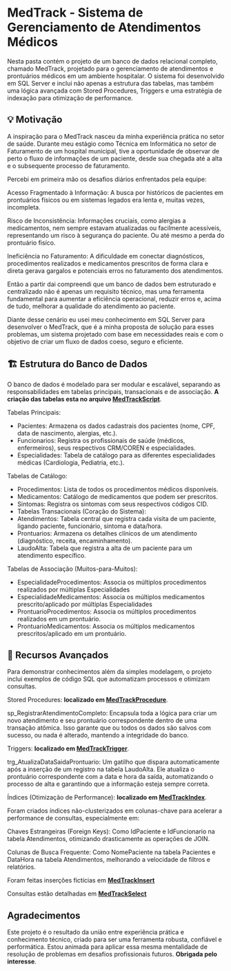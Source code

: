 # MedTrack - Sistema de Gerenciamento de Atendimentos Médicos

Nesta pasta contém o projeto de um banco de dados relacional completo, chamado MedTrack, projetado para o gerenciamento de atendimentos e prontuários médicos em um ambiente hospitalar. O sistema foi desenvolvido em SQL Server e inclui não apenas a estrutura das tabelas, mas também uma lógica avançada com Stored Procedures, Triggers e uma estratégia de indexação para otimização de performance.


## 💡 Motivação
A inspiração para o MedTrack nasceu da minha experiência prática no setor de saúde. Durante meu estágio como Técnica em Informática no setor de Faturamento de um hospital municipal, tive a oportunidade de observar de perto o fluxo de informações de um paciente, desde sua chegada até a alta e o subsequente processo de faturamento.

Percebi em primeira mão os desafios diários enfrentados pela equipe:

Acesso Fragmentado à Informação: A busca por históricos de pacientes em prontuários físicos ou em sistemas legados era lenta e, muitas vezes, incompleta.

Risco de Inconsistência: Informações cruciais, como alergias a medicamentos, nem sempre estavam atualizadas ou facilmente acessíveis, representando um risco à segurança do paciente. Ou até mesmo a perda do prontuário fisíco.

Ineficiência no Faturamento: A dificuldade em conectar diagnósticos, procedimentos realizados e medicamentos prescritos de forma clara e direta gerava gargalos e potenciais erros no faturamento dos atendimentos.

Então a partir dai compreendi que um banco de dados bem estruturado e centralizado não é apenas um requisito técnico, mas uma ferramenta fundamental para aumentar a eficiência operacional, reduzir erros e, acima de tudo, melhorar a qualidade do atendimento ao paciente.

Diante desse cenário eu usei meu conhecimento em SQL Server para desenvolver o MedTrack, que é a minha proposta de solução para esses problemas, um sistema projetado com base em necessidades reais e com o objetivo de criar um fluxo de dados coeso, seguro e eficiente. 



## 🏗️ Estrutura do Banco de Dados
O banco de dados é modelado para ser modular e escalável, separando as responsabilidades em tabelas principais, transacionais e de associação. **A criação das tabelas esta no arquivo [MedTrackScript](MedTrackScript.sql)**.

Tabelas Principais:
- Pacientes: Armazena os dados cadastrais dos pacientes (nome, CPF, data de nascimento, alergias, etc.).
- Funcionarios: Registra os profissionais de saúde (médicos, enfermeiros), seus respectivos CRM/COREN e especialidades.
- Especialidades: Tabela de catálogo para as diferentes especialidades médicas (Cardiologia, Pediatria, etc.).

Tabelas de Catálogo:

- Procedimentos: Lista de todos os procedimentos médicos disponíveis.
- Medicamentos: Catálogo de medicamentos que podem ser prescritos.
- Sintomas: Registra os sintomas com seus respectivos códigos CID.
- Tabelas Transacionais (Coração do Sistema):
- Atendimentos: Tabela central que registra cada visita de um paciente, ligando paciente, funcionário, sintoma e data/hora.
- Prontuarios: Armazena os detalhes clínicos de um atendimento (diagnóstico, receita, encaminhamento).
- LaudoAlta: Tabela que registra a alta de um paciente para um atendimento específico.

Tabelas de Associação (Muitos-para-Muitos):
- EspecialidadeProcedimentos: Associa os múltiplos procedimentos realizados por múltiplas Especialidades
- EspecialidadeMedicamentos: Associa os múltiplos medicamentos prescrito/aplicado por múltiplas Especialidades
- ProntuarioProcedimentos: Associa os múltiplos procedimentos realizados em um prontuário.
- ProntuarioMedicamentos: Associa os múltiplos medicamentos prescritos/aplicado em um prontuário.


## 🚀 Recursos Avançados
Para demonstrar conhecimentos além da simples modelagem, o projeto inclui exemplos de código SQL que automatizam processos e otimizam consultas.

Stored Procedures: **localizado em [MedTrackProcedure](MedTrackProcedure.sql)**.

sp_RegistrarAtendimentoCompleto: Encapsula toda a lógica para criar um novo atendimento e seu prontuário correspondente dentro de uma transação atômica. Isso garante que ou todos os dados são salvos com sucesso, ou nada é alterado, mantendo a integridade do banco.

Triggers: **localizado em [MedTrackTrigger](MedTrackTrigger.sql)**.

trg_AtualizaDataSaidaProntuario: Um gatilho que dispara automaticamente após a inserção de um registro na tabela LaudoAlta. Ele atualiza o prontuário correspondente com a data e hora da saída, automatizando o processo de alta e garantindo que a informação esteja sempre correta.

Índices (Otimização de Performance): **localizado em [MedTrackIndex](MedTrackIndex.sql)**.

Foram criados índices não-clusterizados em colunas-chave para acelerar a performance de consultas, especialmente em:

Chaves Estrangeiras (Foreign Keys): Como IdPaciente e IdFuncionario na tabela Atendimentos, otimizando drasticamente as operações de JOIN.

Colunas de Busca Frequente: Como NomePaciente na tabela Pacientes e DataHora na tabela Atendimentos, melhorando a velocidade de filtros e relatórios.

Foram feitas inserções fictícias em **[MedTrackInsert](MedTrackInsert.sql)** 

Consultas estão detalhadas em **[MedTrackSelect](MedTrackSelect.sql)**

## Agradecimentos
Este projeto é o resultado da união entre experiência prática e conhecimento técnico, criado para ser uma ferramenta robusta, confiável e performática. Estou animada para aplicar essa mesma mentalidade de resolução de problemas em desafios profissionais futuros. **Obrigada pelo interesse**.
